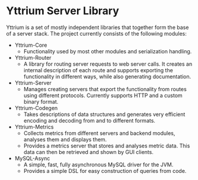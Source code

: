 # Yttrium Server Library

Yttrium is a set of mostly independent libraries that together form the base of a server stack.
The project currently consists of the following modules:
 - Yttrium-Core 
   - Functionality used by most other modules and serialization handling.
 - Yttrium-Router
   - A library for routing server requests to web server calls. It creates an internal description of each route and supports exporting the functionality in different ways, while also generating documentation.
 - Yttrium-Server
   - Manages creating servers that export the functionality from routes using different protocols. Currently supports HTTP and a custom binary format.
 - Yttrium-Codegen
   - Takes descriptions of data structures and generates very efficient encoding and decoding from and to different formats.
 - Yttrium-Metrics
   - Collects metrics from different servers and backend modules, analyses them and displays them.
   - Provides a metrics server that stores and analyses metric data. This data can then be retrieved and shown by GUI clients.
 - MySQL-Async
   - A simple, fast, fully asynchronous MySQL driver for the JVM.
   - Provides a simple DSL for easy construction of queries from code.
